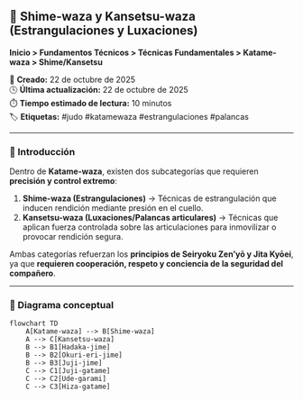 ## 🥋 Shime-waza y Kansetsu-waza (Estrangulaciones y Luxaciones)

**Inicio > Fundamentos Técnicos > Técnicas Fundamentales > Katame-waza > Shime/Kansetsu**

📅 **Creado:** 22 de octubre de 2025  
🕓 **Última actualización:** 22 de octubre de 2025  
⏱️ **Tiempo estimado de lectura:** 10 minutos  
🏷️ **Etiquetas:** #judo #katamewaza #estrangulaciones #palancas

---

### 📘 Introducción

Dentro de **Katame-waza**, existen dos subcategorías que requieren **precisión y control extremo**:  

1. **Shime-waza (Estrangulaciones)** → Técnicas de estrangulación que inducen rendición mediante presión en el cuello.  
2. **Kansetsu-waza (Luxaciones/Palancas articulares)** → Técnicas que aplican fuerza controlada sobre las articulaciones para inmovilizar o provocar rendición segura.

Ambas categorías refuerzan los **principios de Seiryoku Zen’yō y Jita Kyōei**, ya que **requieren cooperación, respeto y conciencia de la seguridad del compañero**.

---

### 🧩 Diagrama conceptual

```mermaid
flowchart TD
    A[Katame-waza] --> B[Shime-waza]
    A --> C[Kansetsu-waza]
    B --> B1[Hadaka-jime]
    B --> B2[Okuri-eri-jime]
    B --> B3[Juji-jime]
    C --> C1[Juji-gatame]
    C --> C2[Ude-garami]
    C --> C3[Hiza-gatame]
